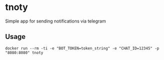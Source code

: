 # tnoty

Simple app for sending notifications via telegram

## Usage
```
docker run --rm -ti -e "BOT_TOKEN=token_string" -e "CHAT_ID=12345" -p "8080:8080" tnoty
```
